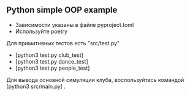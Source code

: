 ## Python simple OOP example

- Зависимости указаны в файле pyproject.toml
- Используйте poetry

Для примитивных тестов есть "src/test.py"
- [python3 test.py club_test]
- [python3 test.py dance_test]
- [python3 test.py people_test]

Для вывода основной симуляции клуба, воспользуйтесь командой [python3 src/main.py] .